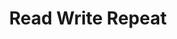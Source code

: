 ---
title: "Read Write Repeat"
type: "toolbox"
layout: "single"
js_include: ["main", "toolbox-read-write-repeat-v1"]
css_include: ["main", "toolbox-read-write-repeat-v1"]
---